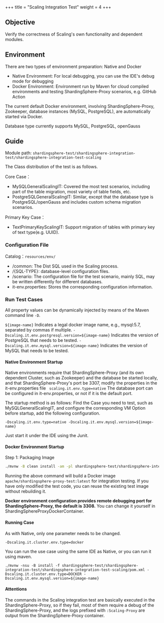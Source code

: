 +++
title = "Scaling Integration Test"
weight = 4
+++

## Objective

Verify the correctness of Scaling's own functionality and dependent modules.

## Environment

There are two types of environment preparation: Native and Docker

- Native Environment: For local debugging, you can use the IDE's debug mode for debugging
- Docker Environment: Environment run by Maven for cloud compiled environments and testing ShardingSphere-Proxy scenarios, e.g. GitHub Action

The current default Docker environment, involving ShardingSphere-Proxy, Zookeeper, database instances (MySQL, PostgreSQL), are automatically started via Docker.

Database type currently supports MySQL, PostgreSQL, openGauss

## Guide

Module path: `shardingsphere-test/shardingsphere-integration-test/shardingsphere-integration-test-scaling`

The Class distribution of the test is as follows.

Core Case：
- MySQLGeneralScalingIT: Covered the most test scenarios, including part of the table migration, most variety of table fields, etc.
- PostgreSQLGeneralScalingIT: Similar, except that the database type is PostgreSQL/openGauss and includes custom schema migration scenarios.

Primary Key Case：

- TextPrimaryKeyScalingIT: Support migration of tables with primary key of text type(e.g. UUID).

### Configuration File

Catalog：`resources/env/`
- /common: The Dist SQL used in the Scaling process.
- /{SQL-TYPE}: database-level configuration files.
- /scenario: The configuration file for the test scenario, mainly SQL, may be written differently for different databases.
- it-env.properties: Stores the corresponding configuration information.

### Run Test Cases

All property values can be dynamically injected by means of the Maven command line `-D`.

`${image-name}` Indicates a legal docker image name, e.g., mysql:5.7, separated by commas if multiple.
`-Dscaling.it.env.postgresql.version=${image-name}` Indicates the version of PostgreSQL that needs to be tested.
`-Dscaling.it.env.mysql.version=${image-name}` Indicates the version of MySQL that needs to be tested.

#### Native Environment Startup

Native environments require that ShardingSphere-Proxy (and its own dependent Cluster, such as Zookeeper) and the database be started locally, and that ShardingSphere-Proxy's port be 3307, modify the properties in the it-env.properties file ` scaling.it.env.type=native`
The database port can be configured in it-env.properties, or not if it is the default port.

The startup method is as follows: Find the Case you need to test, such as MySQLGeneralScalingIT, and configure the corresponding VM Option before startup, add the following configuration.

```
-Dscaling.it.env.type=native -Dscaling.it.env.mysql.version=${image-name}
```

Just start it under the IDE using the Junit.

#### Docker Environment Startup

Step 1: Packaging Image

```bash
./mvnw -B clean install -am -pl shardingsphere-test/shardingsphere-integration-test/shardingsphere-integration-test-scaling -Pit.env.docker -DskipTests
```

Running the above command will build a Docker image `apache/shardingsphere-proxy-test:latest` for integration testing.
If you have only modified the test code, you can reuse the existing test image without rebuilding it.

**Docker environment configuration provides remote debugging port for ShardingSphere-Proxy, the default is 3308.**
You can change it yourself in ShardingSphereProxyDockerContainer.

#### Running Case

As with Native, only one parameter needs to be changed.

```
-Dscaling.it.cluster.env.type=docker
```

You can run the use case using the same IDE as Native, or you can run it using maven.

```shell
./mvnw -nsu -B install -f shardingsphere-test/shardingsphere-integration-test/shardingsphere-integration-test-scaling/pom.xml -Dscaling.it.cluster.env.type=DOCKER -Dscaling.it.env.mysql.version=${image-name}
```

#### Attentions

The commands in the Scaling integration test are basically executed in the ShardingSphere-Proxy, so if they fail, most of them require a debug of the ShardingSphere-Proxy, and the logs prefixed with `:Scaling-Proxy` are output from the ShardingSphere-Proxy container.
